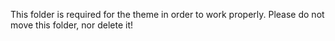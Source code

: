 This folder is required for the theme in order to work properly. Please do not move this folder, nor delete it!
